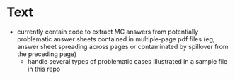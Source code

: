 # Text

* currently contain code to extract MC answers from potentially problematic answer sheets contained in multiple-page pdf files (eg, answer sheet spreading across pages or contaminated by spillover from the preceding page)
  - handle several types of problematic cases illustrated in a sample file in this repo
